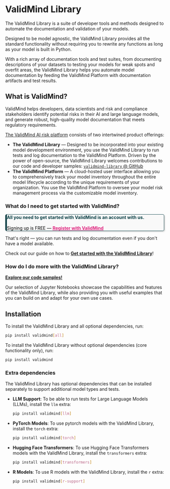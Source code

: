 # ValidMind Library

The ValidMind Library is a suite of developer tools and methods designed to automate the documentation and validation of your models.

Designed to be model agnostic, the ValidMind Library provides all the standard functionality without requiring you to rewrite any functions as long as your model is built in Python.

With a rich array of documentation tools and test suites, from documenting descriptions of your datasets to testing your models for weak spots and overfit areas, the ValidMind Library helps you automate model documentation by feeding the ValidMind Platform with documentation artifacts and test results. 

## What is ValidMind?

ValidMind helps developers, data scientists and risk and compliance stakeholders identify potential risks in their AI and large language models, and generate robust, high-quality model documentation that meets regulatory requirements.

[The ValidMind AI risk platform](https://docs.validmind.ai/about/overview.html) consists of two intertwined product offerings: 

- **The ValidMind Library** — Designed to be incorporated into your existing model development environment, you use the ValidMind Library to run tests and log documentation to the ValidMind Platform. Driven by the power of open-source, the ValidMind Library welcomes contributions to our code and developer samples: [`validmind-library` @ GitHub](https://github.com/validmind/validmind-library)
- **The ValidMind Platform** — A cloud-hosted user interface allowing you to comprehensively track your model inventory throughout the entire model lifecycle according to the unique requirements of your organization. You use the ValidMind Platform to oversee your model risk management process via the customizable model inventory. 

### What do I need to get started with ValidMind?

<div class="alert alert-block alert-info" style="background-color: #B5B5B510; color: black; border: 1px solid #083E44; border-left-width: 5px; box-shadow: 2px 2px 4px rgba(0, 0, 0, 0.2);border-radius: 5px;"><span style="color: #083E44;"><b>All you need to get started with ValidMind is an account with us.</b></span>
<br></br>
Signing up is FREE — <a href="https://docs.validmind.ai/guide/configuration/register-with-validmind.html" style="color: #DE257E;"><b>Register with ValidMind</b></a></div>

That's right — you can run tests and log documentation even if you don't have a model available. 

Check out our guide on how to [**Get started with the ValidMind Library**](https://docs.validmind.ai/developer/get-started-validmind-library.html)!

### How do I do more with the ValidMind Library?

**[Explore our code samples!](https://docs.validmind.ai/developer/samples-jupyter-notebooks.html)** 

Our selection of Jupyter Notebooks showcase the capabilities and features of the ValidMind Library, while also providing you with useful examples that you can build on and adapt for your own use cases.

## Installation

To install the ValidMind Library and all optional dependencies, run:

```bash
pip install validmind[all]
```

To install the ValidMind Library without optional dependencies (core functionality only), run:

```bash
pip install validmind
```

### Extra dependencies

The ValidMind Library has optional dependencies that can be installed separately to support additional model types and tests.

- **LLM Support**: To be able to run tests for Large Language Models (LLMs), install the `llm` extra:

    ```bash
    pip install validmind[llm]
    ```

- **PyTorch Models**: To use pytorch models with the ValidMind Library, install the `torch` extra:

    ```bash
    pip install validmind[torch]
    ```

- **Hugging Face Transformers**: To use Hugging Face Transformers models with the ValidMind Library, install the `transformers` extra:

    ```bash
    pip install validmind[transformers]
    ```

- **R Models**: To use R models with the ValidMind Library, install the `r` extra:

    ```bash
    pip install validmind[r-support]
    ```

